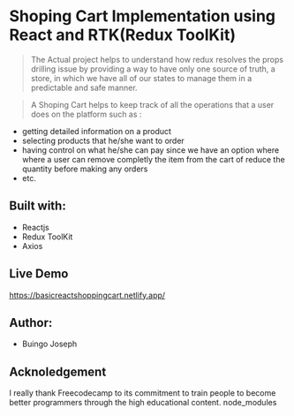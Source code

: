 # Shoping Cart Implementation using React and RTK(Redux ToolKit)

> The Actual project helps to understand how redux resolves the props drilling issue by providing a way to have
only one source of truth, a store, in which we have all of our states to manage them in a predictable and safe manner.

> A Shoping Cart helps to keep track of all the operations that a user does on the platform such as :
- getting detailed information on a product
 - selecting products that he/she want to order
 - having control on what he/she can pay since we have an option where where a user can remove completly the item from
 the cart of reduce the quantity before making any orders
 - etc.

## Built with:
- Reactjs
- Redux ToolKit
- Axios

## Live Demo
https://basicreactshoppingcart.netlify.app/

## Author:
- Buingo Joseph

## Acknoledgement
I really thank Freecodecamp to its commitment to train people to become better programmers 
through the high educational content.
node_modules
